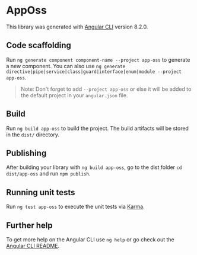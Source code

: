 # AppOss

This library was generated with [Angular CLI](https://github.com/angular/angular-cli) version 8.2.0.

## Code scaffolding

Run `ng generate component component-name --project app-oss` to generate a new component. You can also use `ng generate directive|pipe|service|class|guard|interface|enum|module --project app-oss`.
> Note: Don't forget to add `--project app-oss` or else it will be added to the default project in your `angular.json` file. 

## Build

Run `ng build app-oss` to build the project. The build artifacts will be stored in the `dist/` directory.

## Publishing

After building your library with `ng build app-oss`, go to the dist folder `cd dist/app-oss` and run `npm publish`.

## Running unit tests

Run `ng test app-oss` to execute the unit tests via [Karma](https://karma-runner.github.io).

## Further help

To get more help on the Angular CLI use `ng help` or go check out the [Angular CLI README](https://github.com/angular/angular-cli/blob/master/README.md).
